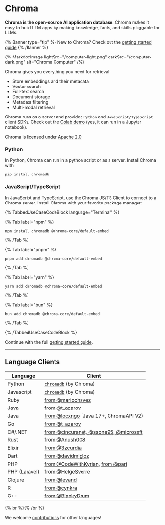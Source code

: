 # Chroma

**Chroma is the open-source AI application database**. Chroma makes it easy to build LLM apps by making knowledge, facts, and skills pluggable for LLMs.

{% Banner type="tip" %}
New to Chroma? Check out the [getting started guide](./getting-started)
{% /Banner %}

{% MarkdocImage lightSrc="/computer-light.png" darkSrc="/computer-dark.png" alt="Chroma Computer" /%}

Chroma gives you everything you need for retrieval:

- Store embeddings and their metadata
- Vector search
- Full-text search
- Document storage
- Metadata filtering
- Multi-modal retrieval

Chroma runs as a server and provides `Python` and `JavaScript/TypeScript` client SDKs. Check out the [Colab demo](https://colab.research.google.com/drive/1QEzFyqnoFxq7LUGyP1vzR4iLt9PpCDXv?usp=sharing) (yes, it can run in a Jupyter notebook).

Chroma is licensed under [Apache 2.0](https://github.com/chroma-core/chroma/blob/main/LICENSE)

### Python
In Python, Chroma can run in a python script or as a server. Install Chroma with

```shell
pip install chromadb
```

### JavaScript/TypeScript
In JavaScript and TypeScript, use the Chroma JS/TS Client to connect to a Chroma server. Install Chroma with your favorite package manager:

{% TabbedUseCaseCodeBlock language="Terminal" %}

{% Tab label="npm" %}
```terminal
npm install chromadb @chroma-core/default-embed
```
{% /Tab %}

{% Tab label="pnpm" %}
```terminal
pnpm add chromadb @chroma-core/default-embed
```
{% /Tab %}

{% Tab label="yarn" %}
```terminal
yarn add chromadb @chroma-core/default-embed
```
{% /Tab %}

{% Tab label="bun" %}
```terminal
bun add chromadb @chroma-core/default-embed
```
{% /Tab %}

{% /TabbedUseCaseCodeBlock %}


Continue with the full [getting started guide](./getting-started).


***

## Language Clients

| Language      | Client                                                                                                                      |
|---------------|-----------------------------------------------------------------------------------------------------------------------------|
| Python        | [`chromadb`](https://pypistats.org/packages/chromadb) (by Chroma)                                                           |
| Javascript    | [`chromadb`](https://www.npmjs.com/package/chromadb) (by Chroma)                                                            |
| Ruby          | [from @mariochavez](https://github.com/mariochavez/chroma)                                                                  |
| Java          | [from @t_azarov](https://github.com/amikos-tech/chromadb-java-client)                                                       |
| Java          | [from @locxngo](https://github.com/locxngo/chroma-client) (Java 17+, ChromaAPI V2)                                          |
| Go            | [from @t_azarov](https://github.com/amikos-tech/chroma-go)                                                                  |
| C#/.NET       | [from @cincuranet, @ssone95, @microsoft](https://github.com/ssone95/ChromaDB.Client)                                        |
| Rust          | [from @Anush008](https://crates.io/crates/chromadb)                                                                         |
| Elixir        | [from @3zcurdia](https://hex.pm/packages/chroma/)                                                                           |
| Dart          | [from @davidmigloz](https://pub.dev/packages/chromadb)                                                                      |
| PHP           | [from @CodeWithKyrian](https://github.com/CodeWithKyrian/chromadb-php), [from @pari](https://github.com/pari/phpMyChroma)   |
| PHP (Laravel) | [from @HelgeSverre](https://github.com/helgeSverre/chromadb)                                                                |
| Clojure       | [from @levand](https://github.com/levand/clojure-chroma-client)                                                             |
| R             | [from @cynkra](https://cynkra.github.io/rchroma/)                                                                           |
| C++           | [from @BlackyDrum](https://github.com/BlackyDrum/chromadb-cpp)                                                              |


{% br %}{% /br %}

We welcome [contributions](./contributing) for other languages!

